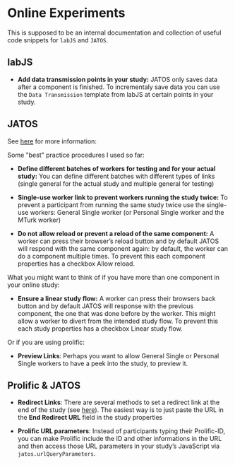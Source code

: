 
# Online Experiments

This is supposed to be an internal documentation and collection of useful code snippets for `labJS` and `JATOS`.  

## labJS


- **Add data transmission points in your study:** JATOS only saves data after a component is finished. To incrementaly save data you can use the `Data Transmission` template from labJS at certain points in your study.

## JATOS

See [here](https://www.jatos.org/Restricting-study-flow.html#ensure-a-linear-study-flow-since-version-351) for more information: 


Some "best" practice procedures I used so far:

- **Define different batches of workers for testing and for your actual study:** You can define different batches with different types of links (single general for the actual study and multiple general for testing)

-  **Single-use worker link to prevent workers running the study twice:** To prevent a participant from running the same study twice use the single-use workers: General Single worker (or Personal Single worker and the MTurk worker)

-  **Do not allow reload or prevent a reload of the same component:**  A worker can press their browser’s reload button and by  default JATOS will respond with the same component again: by default, the worker can do a component multiple times. To prevent this each component properties has a checkbox Allow reload.


What you might want to think of if you have more than one component in your online study:

 - **Ensure a linear study flow:** A worker can press their browsers back button and by default JATOS will  response with the previous component, the one that was done before by the worker.  This might allow a worker to divert from the intended study flow.  To prevent this each study properties has a checkbox Linear study flow.

Or if you are using prolific:

   
- **Preview Links**: Perhaps you want to allow General Single or Personal Single workers to have a peek into the study, to preview it.


## Prolific & JATOS

- **Redirect Links**: There are several methods to set a redirect link at the end of the study (see [here]()). The easiest way is to just paste the URL in the **End Redirect URL** field in the study properties

- **Prolific URL parameters**: Instead of participants typing their Prolific-ID, you can make Prolific include the ID and other informations in the URL and then access those URL parameters in your study’s JavaScript via `jatos.urlQueryParameters`.





